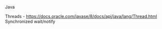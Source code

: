 
Java

Threads - https://docs.oracle.com/javase/8/docs/api/java/lang/Thread.html
Synchronized 
wait/notify
